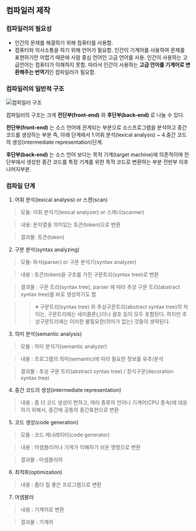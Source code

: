 ## 컴파일러 제작

### 컴파일러의 필요성

- 인간의 문제를 해결하기 위해 컴퓨터를 사용함.
- 컴퓨터와 의사소통을 하기 위해 언어가 필요함.
  인간이 기계어를 사용하여 문제를 표현하기란 어렵기 때문에 사람 중심 언어인 고급 언어를 사용.
  인간이 사용하는 고급언어는 컴퓨터가 이해하지 못함.
  따라서 인간이 사용하는 **고급 언어를 기계어로 변환해주는 번역기**인 컴파일러가 필요함.
  
  

### 컴파일러의 일반적 구조

![컴파일러 구조](https://user-images.githubusercontent.com/59176149/77255665-7fa64800-6cac-11ea-9428-e7b8bb1fb067.png)

컴파일러의 구조는 크게 **전단부(front-end)** 와 **후단부(back-end)** 로 나눌 수 있다.

**전단부(front-end)** 는 소스 언어에 관계되는 부분으로 소스프로그램을 분석하고 중간 코드를 생성하는 부분 즉, 아래 단계에서 1.어휘 분석(lexical analysis) ~ 4.중간 코드의 생성(intermediate representation)단계.

**후단부(back-end)** 는 소스 언어 보다는 목적 기계(target machine)에 의존적이며 전단부에서 생성한 중간 코드를 특정 기계를 위한 목적 코드로 변환하는 부분 전반부 이후 나머지부분.



### 컴파일 단계


1. 어휘 분석(lexical analysis) or 스캔(scan)

>모듈: 어휘 분석기(lexical analyzer) or 스캐너(scanner)

>내용: 문자열을 의미있는 토큰(token)으로 변환

>결과물: 토큰(token)
  
2. 구분 분석(syntax analyzing)

>모듈: 파서(parser) or 구문 분석기(syntax analyzer)

>내용 : 토큰(token)을 구조를 가진 구문트리(syntax tree)로 변환

>결과물 : 구문 트리(syntax tree), parser 에 따라 추상 구문 트리(abstract syntax tree)를 바로 생성하기도 함

>>※ 구문트리(syntax tree) 와 추상구문트리(abstract syntax tree)의 차이는, 구문트리에는 세미콜론(;)이나 괄호 등이 모두 포함된다. 하지만 추상구문트리에는 이러한 불필요한(의미가 없는) 것들이 생략된다.
  
  
3. 의미 분석(semantic analysis)

>모듈 : 의미 분석기(semantic analyzer)

>내용 : 프로그램의 의미(semantic)에 따라 필요한 정보를 유추/분석

>결과물 : 추상 구문 트리(abstract syntax tree) / 장식구문(decoration syntax tree)


4. 중간 코드의 생성(intermediate representation)

>내용 : 좀 더 코드 생성이 편하고, 여러 종류의 언어나 기계어(CPU 종속)에 대응하기 위해서, 중간에 공통의 중간표현으로 변환


5. 코드 생성(code generation)

>모듈 : 코드 제너레이터(code generator)

>내용 : 어셈블리어나 기계가 이해하기 쉬운 명령으로 변환

>결과물 : 어셈블리어

6. 최적화(optimization)

>내용 : 좀더 질 좋은 프로그램으로 변환
  
  
7. 어셈블러

>내용 : 기계어로 변환

>결과물 : 기계어
  
